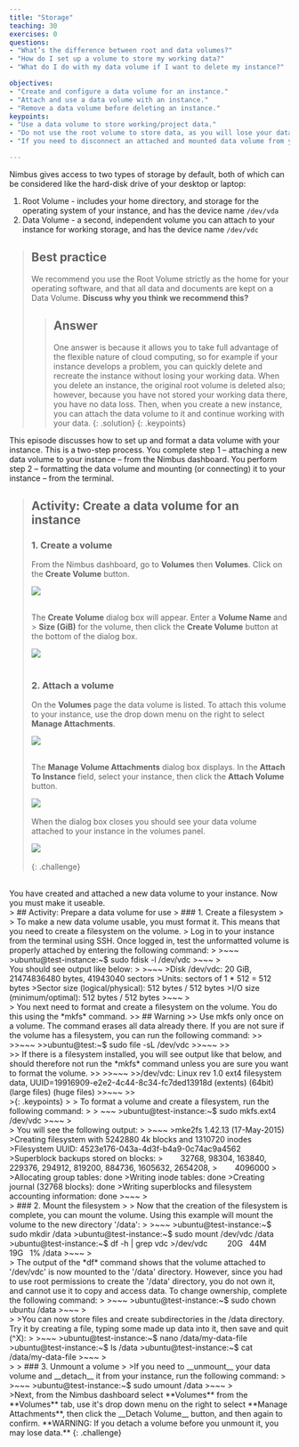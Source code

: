 ```yaml
---
title: "Storage"
teaching: 30
exercises: 0
questions:
- "What’s the difference between root and data volumes?"
- "How do I set up a volume to store my working data?"
- "What do I do with my data volume if I want to delete my instance?"

objectives:
- "Create and configure a data volume for an instance."
- "Attach and use a data volume with an instance."
- "Remove a data volume before deleting an instance."
keypoints:
- "Use a data volume to store working/project data."
- "Do not use the root volume to store data, as you will lose your data if you delete the instance"
- "If you need to disconnect an attached and mounted data volume from your instance, first unmount and then detach it, or you may lose data during the process. "

---
```



Nimbus gives access to two types of storage by default, both of which can be considered like the hard-disk drive of your desktop or laptop:
  1. Root Volume - includes your home directory, and storage for the operating system of your instance, and has the device name `/dev/vda`
  2. Data Volume - a second, independent volume you can attach to your instance for working storage, and has the device name `/dev/vdc`

> ## Best practice
> We recommend you use the Root Volume strictly as the home for your operating software, and that all data and documents are kept on a Data Volume. **Discuss why you think we recommend this?**
> > ## Answer
> > One answer is because it allows you to take full advantage of the flexible nature of cloud computing, so for example if your instance develops a problem, you can quickly delete and recreate the instance without losing your working data. When you delete an instance, the original root volume is deleted also; however, because you have not stored your working data there, you have no data loss. Then, when you create a new instance, you can attach the data volume to it and continue working with your data.
> {: .solution}
{: .keypoints}

This episode discusses how to set up and format a data volume with your instance. This is a two-step process. You complete step 1 – attaching a new data volume to your instance – from the Nimbus dashboard. You perform step 2 – formatting the data volume and mounting (or connecting) it to your instance – from the terminal.


> ## Activity: Create a data volume for an instance
> ### 1. Create a volume
>
> From the Nimbus dashboard, go to **Volumes** then **Volumes**. Click on the **Create Volume** button.
>
> <kbd><img src="{{ page.root }}/fig/Volumes_dashboard.png" /></kbd><br><br>
>
>   The **Create Volume** dialog box will appear. Enter a **Volume Name** and > **Size (GiB)** for the volume, then click the **Create Volume** button at the bottom of the dialog box.
>
> <kbd><img src="{{ page.root }}/fig/Volumes_create.png" /></kbd><br><br>
>
> ### 2. Attach a volume
>
> On the **Volumes** page the data volume is listed. To attach this volume to your instance, use the drop down menu on the right to select **Manage Attachments**.
>
> <kbd><img src="{{ page.root }}/fig/Volumes_manage.png" /></kbd><br><br>
>
> The **Manage Volume Attachments** dialog box displays. In the **Attach To Instance** field, select your instance, then click the **Attach Volume** button.
>
><kbd><img src="{{ page.root }}/fig/nimbus_vol_manage_attachments.png" /></kbd><br><br>
> When the dialog box closes you should see your data volume attached to your instance in the volumes panel.
><br>
>
> <kbd><img src="{{ page.root }}/fig/Volumes_attached.png" /></kbd><br><br>
{: .challenge}
<br>
You have created and attached a new data volume to your instance. Now you must make it useable.
<br>
> ## Activity: Prepare a data volume for use
> ### 1. Create a filesystem
>
> To make a new data volume usable, you must format it. This means that you need to create a filesystem on the volume.
> Log in to your instance from the terminal using SSH. Once logged in, test the unformatted volume is properly attached by entering the following command:
>
>~~~
>ubuntu@test-instance:~$ sudo fdisk -l /dev/vdc
>~~~
><br>
You should see output like below:
>
>~~~
>Disk /dev/vdc: 20 GiB, 21474836480 bytes, 41943040 sectors
>Units: sectors of 1 * 512 = 512 bytes
>Sector size (logical/physical): 512 bytes / 512 bytes
>I/O size (minimum/optimal): 512 bytes / 512 bytes
>~~~
><br>
> You next need to format and create a filesystem on the volume.  You do this using the *mkfs* command.   
>> ## Warning
>> Use mkfs only once on a volume.  The command erases all data already there. If you are not sure if the volume has a filesystem, you can run the following command:
>>
>>~~~
>>ubuntu@test:~$ sudo file -sL /dev/vdc
>>~~~
>><br>
>> If there is a filesystem installed, you will see output like that below, and should therefore not run the *mkfs* command unless you are sure you want to format the volume.
>>
>>~~~
>>/dev/vdc: Linux rev 1.0 ext4 filesystem data, UUID=19916909-e2e2-4c44-8c34-fc7ded13918d (extents) (64bit) (large files) (huge files)
>>~~~
>><br>
>{: .keypoints}
>
> To format a volume and create a filesystem, run the following command:
>
> ~~~
>ubuntu@test-instance:~$ sudo mkfs.ext4 /dev/vdc
>~~~
><br>
> You will see the following output:
>
>~~~
>mke2fs 1.42.13 (17-May-2015)
>Creating filesystem with 5242880 4k blocks and 1310720 inodes
>Filesystem UUID: 4523e176-043a-4d3f-b4a9-0c74ac9a4562
>Superblock backups stored on blocks:
>        32768, 98304, 163840, 229376, 294912, 819200, 884736, 1605632, 2654208,
>        4096000
> 
>Allocating group tables: done
>Writing inode tables: done
>Creating journal (32768 blocks): done
>Writing superblocks and filesystem accounting information: done
>~~~
><br>
> ### 2. Mount the filesystem
>
> Now that the creation of the filesystem is complete, you can mount the volume. Using this example will mount the volume to the new directory '/data':
>
>~~~
>ubuntu@test-instance:~$ sudo mkdir /data
>ubuntu@test-instance:~$ sudo mount /dev/vdc /data
>ubuntu@test-instance:~$ df -h | grep vdc
>/dev/vdc         20G   44M   19G   1% /data
>~~~
><br>
> The output of the *df* command shows that the volume attached to '/dev/vdc' is now mounted to the '/data' directory. However, since you had to use root permissions to create the '/data' directory, you do not own it, and cannot use it to copy and access data. To change ownership, complete the following command:
>
>~~~
>ubuntu@test-instance:~$ sudo chown ubuntu /data
>~~~
><br>
>
>You can now store files and create subdirectories in the /data directory. Try it by creating a file, typing some made up data into it, then save and quit (^X):
>
>~~~
>ubuntu@test-instance:~$ nano /data/my-data-file
>ubuntu@test-instance:~$ ls /data
>ubuntu@test-instance:~$ cat /data/my-data-file
>~~~
><br>
>
> ### 3. Unmount a volume
>
>If you need to __unmount__ your data volume and __detach__ it from your instance, run the following command:
>
>~~~
>ubuntu@test-instance:~$ sudo umount /data
>~~~
><br>
>Next, from the Nimbus dashboard select **Volumes** from the **Volumes** tab, use it's drop down menu on the right to select **Manage Attachments**, then click the __Detach Volume__ button, and then again to confirm. **WARNING: If you detach a volume before you unmount it, you may lose data.**
{: .challenge}
